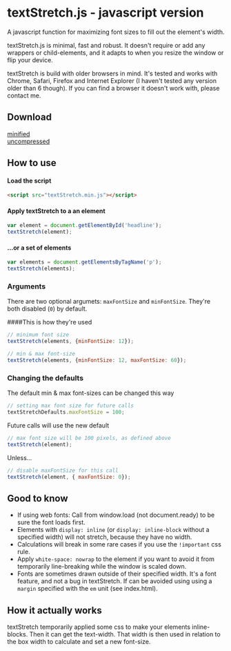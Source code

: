 # textStretch.js - javascript version

A javascript function for maximizing font sizes to fill out the element's width.

textStretch.js is minimal, fast and robust. It doesn't require or add any wrappers or child-elements, and it adapts to when you resize the window or flip your device.

textStretch is build with older browsers in mind. It's tested and works with Chrome, Safari, Firefox and Internet Explorer (I haven't tested any version older than 6 though). If you can find a browser it doesn't work with, please contact me.

## Download
[minified](http://albinlarsson.com/textStretch.js/dist/textStretch.min.js)<br/>
[uncompressed](http://albinlarsson.com/textStretch.js/dist/textStretch.js)

## How to use

#### Load the script
```html
<script src="textStretch.min.js"></script>
```
#### Apply textStretch to a an element

```javascript
var element = document.getElementById('headline');
textStretch(element);
```

#### ...or a set of elements
```javascript
var elements = document.getElementsByTagName('p');
textStretch(elements);
```

### Arguments
There are two optional argumets: `maxFontSize` and `minFontSize`. They're both disabled (`0`) by default.

####This is how they're used

```javascript
// minimum font size
textStretch(elements, {minFontSize: 12});
```

```javascript
// min & max font-size
textStretch(elements, {minFontSize: 12, maxFontSize: 60});
```

### Changing the defaults
The default min & max font-sizes can be changed this way

```javascript
// setting max font size for future calls
textStretchDefaults.maxFontSize = 100;
```
Future calls will use the new default
```javascript
// max font size will be 100 pixels, as defined above
textStretch(element);
```
Unless...
```javascript
// disable maxFontSize for this call
textStretch(element, { maxFontSize: 0});
```

## Good to know
* If using web fonts: Call from window.load (not document.ready) to be sure the font loads first.
* Elements with `display: inline` (or `display: inline-block` without a specified width) will not stretch, because they have no width.
* Calculations will break in some rare cases if you use the `!important` css rule.
* Apply `white-space: nowrap` to the element if you want to avoid it from temporarily line-breaking while the window is scaled down.
* Fonts are sometimes drawn outside of their specified width. It's a font feature, and not a bug in textStretch. If can be avoided using using a `margin` specified with the `em` unit (see index.html).

## How it actually works
textStretch temporarily applied some css to make your elements inline-blocks. Then it can get the text-width. That width is then used in relation to the box width to calculate and set a new font-size.
